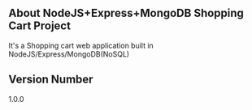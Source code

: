 ## About NodeJS+Express+MongoDB Shopping Cart Project
It's a Shopping cart web application built in NodeJS/Express/MongoDB(NoSQL)

## Version Number
1.0.0
